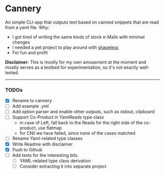 # Cannery


An simple CLI-app that outputs text based on canned snippets that are read from a yaml file.
Why:
* I got tired of writing the same kinds of stock e-Mails with minimal changes
* I needed a pet project to play around with [shapeless](https://github.com/milessabin/shapeless)
* For fun and profit

**Disclaimer:**
This is mostly for my own amusement at the moment and mostly serves as a testbed for experimentation, so it's not exactly well-tested.

---
### TODOs

- [x] Rename to cannery
- [ ] Add example .yml
- [ ] Add option parser and enable other outputs, such as stdout, clipboard
- [ ] Support Co-Product in YamlReads type class
    * in case of Left, fall back to the Reads for the right side of the co-product, use flatmap
    * for CNil we have failed, since none of the cases matched
- [ ] Rename Yaml-related type classes
- [x] Write Readme with disclaimer
- [x] Push to Github
- [ ] Add tests for the interesting bits.
    - [ ] YAML-related type class derivation
    - [ ] Consider extracting it into separate project
